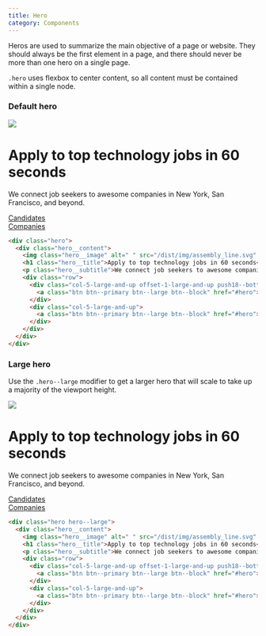 ```yaml
---
title: Hero
category: Components
---
```


Heros are used to summarize the main objective of a page or website. They should always
be the first element in a page, and there should never be more than one hero on a single page.

`.hero` uses flexbox to center content, so all content must be contained within a single node.

### Default hero

<div class="hero">
  <div class="hero__content">
    <img class="hero__image" alt=" " src="/dist/img/assembly_line.svg" />
    <h1 class="hero__title">Apply to top technology jobs in 60 seconds</h1>
    <p class="hero__subtitle">We connect job seekers to awesome companies in New York, San Francisco, and beyond.</p>
    <div class="row">
      <div class="col-5-large-and-up offset-1-large-and-up push18--bottom">
        <a class="btn btn--primary btn--large btn--block" href="#hero">Candidates</a>
      </div>
      <div class="col-5-large-and-up">
        <a class="btn btn--primary btn--large btn--block" href="#hero">Companies</a>
      </div>
    </div>
  </div>
</div>

```html
<div class="hero">
  <div class="hero__content">
    <img class="hero__image" alt=" " src="/dist/img/assembly_line.svg" />
    <h1 class="hero__title">Apply to top technology jobs in 60 seconds</h1>
    <p class="hero__subtitle">We connect job seekers to awesome companies in New York, San Francisco, and beyond.</p>
    <div class="row">
      <div class="col-5-large-and-up offset-1-large-and-up push18--bottom">
        <a class="btn btn--primary btn--large btn--block" href="#hero">Candidates</a>
      </div>
      <div class="col-5-large-and-up">
        <a class="btn btn--primary btn--large btn--block" href="#hero">Companies</a>
      </div>
    </div>
  </div>
</div>
```

### Large hero

Use the `.hero--large` modifier to get a larger hero that will scale to take up a majority of the viewport height.

<div class="hero hero--large">
  <div class="hero__content">
    <img class="hero__image" alt=" " src="/dist/img/assembly_line.svg" />
    <h1 class="hero__title">Apply to top technology jobs in 60 seconds</h1>
    <p class="hero__subtitle">We connect job seekers to awesome companies in New York, San Francisco, and beyond.</p>
    <div class="row">
      <div class="col-5-large-and-up offset-1-large-and-up push18--bottom">
        <a class="btn btn--primary btn--large btn--block" href="#hero">Candidates</a>
      </div>
      <div class="col-5-large-and-up">
        <a class="btn btn--primary btn--large btn--block" href="#hero">Companies</a>
      </div>
    </div>
  </div>
</div>

```html
<div class="hero hero--large">
  <div class="hero__content">
    <img class="hero__image" alt=" " src="/dist/img/assembly_line.svg" />
    <h1 class="hero__title">Apply to top technology jobs in 60 seconds</h1>
    <p class="hero__subtitle">We connect job seekers to awesome companies in New York, San Francisco, and beyond.</p>
    <div class="row">
      <div class="col-5-large-and-up offset-1-large-and-up push18--bottom">
        <a class="btn btn--primary btn--large btn--block" href="#hero">Candidates</a>
      </div>
      <div class="col-5-large-and-up">
        <a class="btn btn--primary btn--large btn--block" href="#hero">Companies</a>
      </div>
    </div>
  </div>
</div>
```
